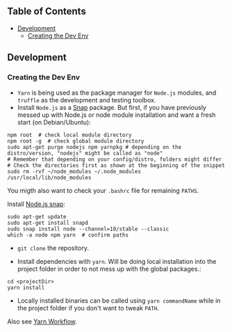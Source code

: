 ## Table of Contents
+ [Development](#development)
    + [Creating the Dev Env](#creating-the-dev-env)

## Development
### Creating the Dev Env
+ `Yarn` is being used as the package manager for `Node.js` modules, and `truffle` as the development and testing toolbox.
+ Install `Node.js` as a [Snap](https://snapcraft.io/) package. But first, if you have previously messed up with Node.js or node module installation and want a fresh start (on Debian/Ubuntu):
```shell
npm root  # check local module directory
npm root -g  # check global module directory
sudo apt-get purge nodejs npm yarnpkg # depending on the distro/version, "nodejs" might be called as "node"
# Remember that depending on your config/distro, folders might differ
# Check the directories first as shown at the beginning of the snippet
sudo rm -rvf ~/node_modules ~/.node_modules /usr/local/lib/node_modules
```
You migth also want to check your `.bashrc` file for remaining `PATHS`.

Install [Node.js snap](https://github.com/nodesource/distributions/blob/master/README.md#snap):
```shell
sudo apt-get update
sudo apt-get install snapd
sudo snap install node --channel=10/stable --classic
which -a node npm yarn  # confirm paths
```
+ `git clone` the repository.

+ Install dependencies with `yarn`. Will be doing local installation into the project folder in order to not mess up with the global packages.:
```shell
cd <projectDir>
yarn install
```
+ Locally installed binaries can be called using `yarn commandName` while in the project folder if you don't want to tweak `PATH`.

Also see [Yarn Workflow](https://yarnpkg.com/en/docs/yarn-workflow).